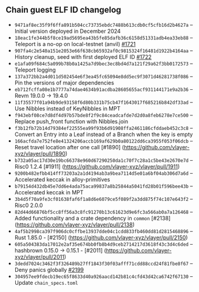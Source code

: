 ## Chain guest ELF ID changelog
  * `9471af8ec35f9f6ffa891b504cc73735ebdc7488b613cdb0cf5cfb16d2b4627a` – Initial version deployed in December 2024
  * `18eac1fe344b5f8ce19ad5695ea43b5fe85dafb36c6158d51331adb4ea33eb88` – Teleport is a no-op on local-testnet (anvil) [#1721](https://github.com/vlayer-xyz/vlayer/pull/1721)
  * `907fa4c2e540a151e2053e66f638cb65932af0c9815324f16481d1922b4164aa` – History cleanup, seed with first deployed ELF ID [#1722](https://github.com/vlayer-xyz/vlayer/pull/1722)
  * `e1afa09f684c5a099b78b0a1425a7d9bec3ec8bd4d7a121f29a62f3bb0172573` – Teleport logging
  * `137a372bb2a4d011d502454e6f3ea45fc65094e8dd5ec9f3071d46281738f086` – Pin the versions of major dependencies
  * `eb712fcffa08e1b7777a74dae4634b91acdba28605655acf931144171e9a2b36` – Revm 19.0.0 -> 19.4.0
  * `11f35577f01a94b9de93158f6d80b331b75cb47f1643017f685216b842df33ad` – Use Nibbles instead of KeyNibbles in MPT
  * `f943ebf08ce7d8df4d97b57bde8f2f9c84ceadcafde7d2d0a8feb6278e7ce500` – Replace push_front function with Nibbles.join
  * `f3b12fb72b14d79384ef22555ea99f93b6d91908ffa2461186cfddaeb452c3c8` – Convert an Entry into a Leaf instead of a Branch when the key is empty
  * `166acfda7e752fe8e41324206accb169af629b0a80122dd6ca3955f053f06dcb` – Reset travel location after one call [#1890] (https://github.com/vlayer-xyz/vlayer/pull/1890)
  * `b732a05ac17d30e19bc66378e960d67290250da1c70f7c28a1c5be43e2670e7d` – Risc0 1.2.4 [#1911] (https://github.com/vlayer-xyz/vlayer/pull/1911)
  * `9200b482efbb414ff73203a2a1d4194ab3a9bea7114d5e01a6bf04ab306d7a6d` – Accelerated keccak in alloy-primitives
  * `b79154d432db45e7dd6e4ada75aca99837a8b25844a5041fd28b01f596bee43b` – Accelerated keccak in MPT
  * `3b4d5f70a9fe3cf01638faf6f1a8d6e6079ce5f089f2a3dd875f74c107e643f2` – Risc0 2.0.0
  * `82d44d66876bf5cc8ff56a3c8fc91270b13c61623d9e6fc3a566ab0a7a126468` – Added functionality and a crate dependency in `common` [#2138] (https://github.com/vlayer-xyz/vlayer/pull/2138)
  * `4af5b2998ca397f906dc0cffbe13937dde04c1cdd833fb460dd81d2815468896` – Rust 1.85.0 - [#2150] (https://github.com/vlayer-xyz/vlayer/pull/2150)
  * `605a504383da17012e2af35e674bb0fb8b4d9ceb2714217d3618f43c3d4c6ded` – hashbrown 0.15.0 -> 0.15.1 - [#2011] (https://github.com/vlayer-xyz/vlayer/pull/2011)
  * `3dedd7024c3462f3f326489b27ff1843f30f03afff71cdd88ccd24f81fbe8f67` – Deny panics globally [#2199](https://github.com/vlayer-xyz/vlayer/pull/2199)
  * `304957ee9fdecb19ec65f8633d40a926aacd142b81c4cfd43d42ca6742f67130` – Update `chain_specs.toml`
